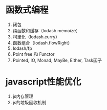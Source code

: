 # 函数式编程
1. 闭包
2. 纯函数和缓存（lodash.memoize）
3. 柯里化（lodash.curry）
4. 函数组合（lodash.flowRight）
5. lodash/fp
6. Point free 和 Functor
7. Pointed, IO, Monad, MayBe, Either, Task函子

# javascript性能优化
1. js内存管理
2. js的垃圾回收机制